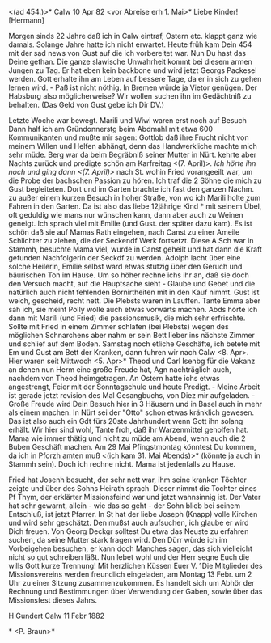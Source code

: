 <(ad 454.)>* Calw 10 Apr 82
 <vor Abreise erh 1. Mai>*
Liebe Kinder! [Hermann]

Morgen sinds 22 Jahre daß ich in Calw eintraf, Ostern etc. klappt ganz wie damals. Solange Jahre hatte ich nicht erwartet. Heute früh kam Dein 454 mit der sad news von Gust auf die ich vorbereitet war. Nun Du hast das Deine gethan. Die ganze slawische Unwahrheit kommt bei diesem armen Jungen zu Tag. Er hat eben kein backbone und wird jetzt Georgs Packesel werden. Gott erhalte ihn am Leben auf bessere Tage, da er in sich zu gehen lernen wird. - Paß ist nicht nöthig. In Bremen würde ja Vietor genügen. Der Habsburg also möglicherweise? Wir wollen suchen ihn im Gedächtniß zu behalten. (Das Geld von Gust gebe ich Dir DV.)

Letzte Woche war bewegt. Marili und Wiwi waren erst noch auf Besuch Dann half ich am Gründonnerstg beim Abdmahl mit etwa 600 Kommunikanten und mußte mir sagen: Gottlob daß ihre Frucht nicht von meinem Willen und Helfen abhängt, denn das Handwerkliche machte mich sehr müde. Berg war da beim Begräbniß seiner Mutter in Nürt. kehrte aber Nachts zurück und predigte schön am Karfreitag <(7. April)>*. Ich hörte ihn noch und ging dann <(7. April)>* nach St. wohin Fried vorangeeilt war, um die Probe der bachschen Passion zu hören. Ich traf die 2 Söhne die mich zu Gust begleiteten. Dort und im Garten brachte ich fast den ganzen Nachm. zu außer einem kurzen Besuch in hoher Straße, von wo ich Marili holte zum Fahren in den Garten. Da ist also das liebe 12jährige Kind <Marie>* mit seinem Übel, oft geduldig wie mans nur wünschen kann, dann aber auch zu Weinen geneigt. Ich sprach viel mit Emilie (und Gust. der später dazu kam). Es ist schön daß sie auf Mamas Rath eingehen, nach Canst zu einer Ameile Schlichter zu ziehen, die der Seckendf Werk fortsetzt. Diese A Sch war in Stammh, besuchte Mama viel, wurde in Canst geheilt und hat dann die Kraft gefunden Nachfolgerin der Seckdf zu werden. Adolph lacht über eine solche Heilerin, Emilie selbst ward etwas stutzig über den Geruch und bäurischen Ton im Hause. Um so höher rechne ichs ihr an, daß sie doch den Versuch macht, auf die Hauptsache sieht - Glaube und Gebet und die natürlich auch nicht fehlenden Bornirtheiten mit in den Kauf nimmt. Gust ist weich, gescheid, recht nett. Die Plebsts waren in Lauffen. Tante Emma aber sah ich, sie meint Polly wolle auch etwas vorwärts machen. Abds hörte ich dann mit Marili (und Fried) die passionsmusik, die mich sehr erfrischte. Sollte mit Fried in einem Zimmer schlafen (bei Plebsts) wegen des möglichen Schnarchens aber nahm er sein Bett lieber ins nächste Zimmer und schlief auf dem Boden. Samstag noch etliche Geschäfte, ich betete mit Em und Gust am Bett der Kranken, dann fuhren wir nach Calw <8. Apr>. Hier waren seit Mittwoch <5. Apr>* Theod und Carl Isenbg für die Vakanz an denen nun Herm eine große Freude hat, Agn nachträglich auch, nachdem von Theod heimgetragen. An Ostern hatte ichs etwas angestrengt, Feier mit der Sonntagschule und heute Predigt. - Meine Arbeit ist gerade jetzt revision des Mal Gesangbuchs, von Diez mir aufgeladen. - Große Freude wird Dein Besuch hier in 3 Häusern und in Basel auch in mehr als einem machen. In Nürt sei der "Otto" schon etwas kränklich gewesen. Das ist also auch ein Gdt fürs 20ste Jahrhundert wenn Gott ihn solang erhält. 
Wir hier sind wohl, Tante froh, daß ihr Warzenmittel geholfen hat. Mama wie immer thätig und nicht zu müde am Abend, wenn auch die 2 Buben Geschäft machen. Am 29 Mai Pfingstmontag könntest Du kommen, da ich in Pforzh amten muß <(ich kam 31. Mai Abends)>* (könnte ja auch in Stammh sein). Doch ich rechne nicht. Mama ist jedenfalls zu Hause.

Fried hat Josenh besucht, der sehr nett war, ihm seine kranken Töchter zeigte und über des Sohns Heirath sprach. Dieser nimmt die Tochter eines Pf Thym, der erklärter Missionsfeind war und jetzt wahnsinnig ist. Der Vater hat sehr gewarnt, allein - wie das so geht - der Sohn blieb bei seinem Entschluß, ist jetzt Pfarrer. In St hat der liebe Joseph (Knapp) volle Kirchen und wird sehr geschätzt. Den mußst auch aufsuchen, ich glaube er wird Dich freuen. Von Georg Deckgr solltest Du etwa das Neuste zu erfahren suchen, da seine Mutter stark fragen wird. Den Dürr würde ich im Vorbeigehen besuchen, er kann doch Manches sagen, das sich vielleicht nicht so gut schreiben läßt. Nun lebet wohl und der Herr segne Euch die wills Gott kurze Trennung! 
 Mit herzlichen Küssen
 Euer V.
1Die Mitglieder des Missionsvereins werden freundlich eingeladen, am Montag 13 Febr. um 2 Uhr zu einer Sitzung zusammenzukommen. Es handelt sich um Abhör der Rechnung und Bestimmungen über Verwendung der Gaben, sowie über das Missionsfest dieses Jahrs.

 H Gundert
Calw 11 Febr 1882

 <Gelesen C. Berg>*
 <P. Braun>*

